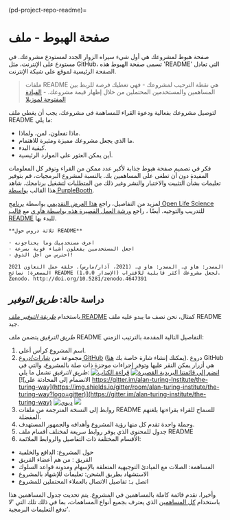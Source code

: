 (pd-project-repo-readme)=
# صفحة الهبوط - ملف

صفحة هبوط لمشروعك هي أول شيء سيراه الزوار الجدد لمستودع مشروعك. في مستودع على الإنترنت، مثل GitHub، تسمى صفحة الهبوط هذه 'README' التي تعادل الصفحة الرئيسية لموقع على شبكة الإنترنت.

> ملفات README هي نقطة الترحيب لمشروعك - فهي تعطيك فرصة للربط بين المساهمين والمستخدمين المحتملين من خلال إظهار قيمة مشروعك. - [القيادة المفتوحة لموزيلا](https://mozilla.github.io/open-leadership-training-series/articles/opening-your-project/write-a-great-project-readme/)

لتوصيل مشروعك بفعالية ودعوة القراء للمساهمة في مشروعك، يجب أن يغطي ملف README ما يلي:
* ماذا تفعلون، لمن، ولماذا.
* ما الذي يجعل مشروعك مميزة ومثيرة للاهتمام.
* كيفية البدء.
* أين يمكن العثور على الموارد الرئيسية.

فكر في تصميم صفحة هبوط جذابة لأكبر عدد ممكن من القراء وتوفر كل المعلومات المفيدة دون أن تطغى على المساهمين بك. بالنسبة لمشروع البرمجيات، قم بتوفير تعليمات بشأن التثبيت والاختبار والنشر وغير ذلك من المتطلبات لتشغيل برنامجك. شاهد هذا القالب [بواسطة PurpleBooth](https://github.com/PurpleBooth/a-good-readme-template).

لمزيد من التفاصيل، راجع [هذا العرض التقديمي](https://docs.google.com/presentation/d/e/2PACX-1vTvwtT3GddLaDr8J4ZEf8TkufiN_Wn1Kgv2xu6YSH8hgocb6LJ_WB82OzfcPeJ0b09_xyMOMSft7-Gq/pub?start=false&loop=false&delayms=3000) بواسطة [برنامج Open Life Science](https://openlifesci.org/) للتدريب والتوجيه. أيضًا ، راجع [ورشة العمل القصيرة هذه بواسطة هاو ي](https://ha0ye.github.io/CW21-README-tips/) مع [قالب README](https://ha0ye.github.io/CW21-README-tips/template_README.html) للبدء بها.

```{note}
**ثلاثة دروس حول README**

- اعرف مستخدميك وما يحتاجونه
- اجعل المستخدمين يفعلون أشياء قوية بسرعة
- احترس من أجل الذوق!

المصدر: هاو ي. المصدر: هاو ي. (2021، آذار/مارس). حلقة عمل التعاون 2021 المصغرة: نصائح README لجعل مشروعك أكثر قابلية للاقتراب (الإصدار 1.0.0). Zenodo. http://doi.org/10.5281/zenodo.4647391
```

## دراسة حالة: _طريق التوفير_

باستخدام [_طريقة التوفير_ ملف README](https://github.com/alan-turing-institute/the-turing-way/blob/main/README.md) كمثال، نحن نصف ما يبدو عليه ملف README جيد.

_طريق الترقيق_ يتضمن ملف README التفاصيل التالية المقدمة بالترتيب الزمني:
1. اسم المشروع كرأس أعلى.
2. مجموعة من [شارات/دروع GitHub](https://github.com/badges/shields) (يمكنك إنشاء شارة خاصة بك [هنا](https://shields.io/)). دروع GitHub هي أزرار يمكن النقر عليها وتوفر إجراءات موجزة ذات صلة بالمشروع، والتي في _طريق الترقيق_ تشمل ما يلي: [![قراءة الكتاب](https://img.shields.io/badge/read-the%20book-blue.svg)](https://the-turing-way.netlify.com) [![انضم إلى قائمتنا البريدية القصيرة](https://img.shields.io/badge/receive-our%20newsletter%20❤%EF%B8%8F-blueviolet.svg)](https://tinyletter.com/TuringWay) [![الانضمام إلى المحادثة على https://gitter.im/alan-turing-Institute/the-turing-way](https://img.shields.io/gitter/room/alan-turing-institute/the-turing-way?logo=gitter)](https://gitter.im/alan-turing-institute/the-turing-way) [![ديوي](https://zenodo.org/badge/DOI/10.5281/zenodo.3233853.svg)](https://doi.org/10.5281/zenodo.3233853) [![](https://img.shields.io/static/v1?label=TuringWay&message=I%20want%20to%20contribute!&color=yellow&logo=data%3Aimage%2Fpng%3Bbase64%2CiVBORw0KGgoAAAANSUhEUgAAABAAAAAQCAYAAAAf8%2F9hAAACYklEQVQ4jXXTy09TQRTH8f5VPhI1xoVxYURNAFcmRleaGDdGXQlKAYkLUARNfICoScGKpTyE3t5bkKD2AUQepUXB0gcgLTalD9rema8LKRVrT3I2k%2Fl95kwyY6BMfQiFqHaoVDlUBoJBZJl9hn8XRsIhqh0abd55tnWdrBA8WfBSpakMhUqhXUCJhKl2aLR65%2FEtLeGc%2BYoy5aHf46bX7cThctK%2BAw2HQkVAW41wzqHRMjNNRteR%2BQzGjg5udZtQ47FiO50gdLZ1nVbvPNUOFSUSxnB4sJ%2F0TjCTTjHk%2BoJl%2BRtqPEaL6zMH79Rw0dyDVVURqRgyn0EkN8jkshwZGsBQodgQyQ2kyDPsce859drjdqLRKE0D%2FZhHR5F6DpHc2B3%2FjF3BcFqxARIpBXXmt9ii67vAYDhIr8fNx0UfE3OzzC0sIHIpxNYqSPEHqFBsiFQMkU3h8vs5%2FvABTeNje6BCj%2FxcwzLlIZHYROq5v4EoIr2JyCbJ57Kobjd3u7o41v4I68pyCfTGrhSvUKHYAJD5bcTWGjKbJJdO4A8E6JyexP4rWgK8Vkb2AjK7hcxnmZybxfF9kff%2BhZJQofvXwhg7O4vAfU2l79ME79xOrjY3c9ZYVzZs8nvZf6%2BRQCRCTgiODg1iCK6vc6WtjZM1tzlRW8sNa99%2Fx64fH%2BNAQz0un49nfh%2BVmspAcKX4lKWUbMbjXOg2cf3Vy%2BLIoRWqekxc7nhB6%2FQ0lZqKJRBAyjKfKZFIcKixgVPPn3LTamFfUyPne7qp1Oz0Bn4g5d7vVAIUamJ2FqPZzCW7gvlHabBQvwE2XnlAiFRrOwAAAABJRU5ErkJggg%3D%3D)](https://github.com/alan-turing-institute/the-turing-way/blob/main/CONTRIBUTING.md)
3. روابط إلى النسخة المترجمة من ملفات README للسماح للقراء بقراءتها بلغتهم المفضلة.
4. وجملة واحدة تقدم كل منها رؤية المشروع وأهدافه والجمهور المستهدف.
5. جدول للمحتوى الذي يوفر روابط سريعة لمختلف أقسام ملف README
6. الأقسام المختلفة ذات التفاصيل والروابط الملائمة:
  - حول المشروع: الدافع والخلفية
  - الفريق : من هم أعضاء الفريق
  - المساهمة: الصلات مع المبادئ التوجيهية المتعلقة بالإسهام ومدونة قواعد السلوك
  - الاستشهاد بطريق الشحن: تعليمات للإشهاد بالمشروع
  - اتصل بـ: تفاصيل الاتصال بالعملاء المحتملين للمشروع

وأخيرا، نقدم قائمة كاملة بالمساهمين في المشروع. يتم تحديث جدول المساهمين هذا باستخدام [كل المساهمين](https://allcontributors.org) الذي يعترف بجميع أنواع المساهمات، بما في ذلك تلك التي 'لا تدفع التعليمات البرمجية'.
